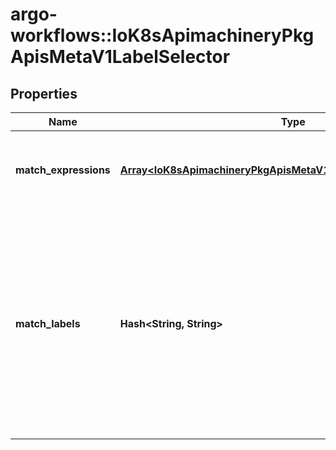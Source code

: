 # argo-workflows::IoK8sApimachineryPkgApisMetaV1LabelSelector

## Properties
Name | Type | Description | Notes
------------ | ------------- | ------------- | -------------
**match_expressions** | [**Array&lt;IoK8sApimachineryPkgApisMetaV1LabelSelectorRequirement&gt;**](IoK8sApimachineryPkgApisMetaV1LabelSelectorRequirement.md) | matchExpressions is a list of label selector requirements. The requirements are ANDed. | [optional] 
**match_labels** | **Hash&lt;String, String&gt;** | matchLabels is a map of {key,value} pairs. A single {key,value} in the matchLabels map is equivalent to an element of matchExpressions, whose key field is \&quot;key\&quot;, the operator is \&quot;In\&quot;, and the values array contains only \&quot;value\&quot;. The requirements are ANDed. | [optional] 


